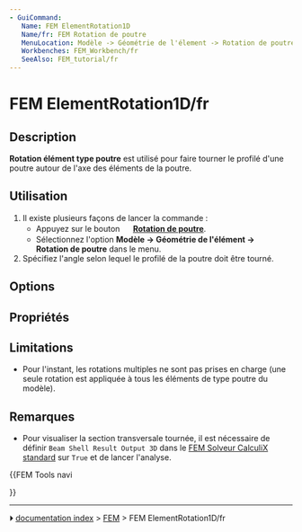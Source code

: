 ```yaml
---
- GuiCommand:
   Name: FEM ElementRotation1D
   Name/fr: FEM Rotation de poutre
   MenuLocation: Modèle -> Géométrie de l'élement -> Rotation de poutre
   Workbenches: FEM_Workbench/fr
   SeeAlso: FEM_tutorial/fr
---
```


# FEM ElementRotation1D/fr

## Description

**Rotation élément type poutre** est utilisé pour faire tourner le profilé d\'une poutre autour de l\'axe des éléments de la poutre.



## Utilisation

1.  Il existe plusieurs façons de lancer la commande :
    -   Appuyez sur le bouton **<img src="images/FEM_ElementRotation1D.svg" width=16px> [Rotation de poutre](FEM_ElementRotation1D/fr.md)**.
    -   Sélectionnez l\'option **Modèle → Géométrie de l'élément → <img src="images/FEM_ElementRotation1D.svg" width=16px> Rotation de poutre** dans le menu.
2.  Spécifiez l\'angle selon lequel le profilé de la poutre doit être tourné.

## Options



## Propriétés

## Limitations

-   Pour l\'instant, les rotations multiples ne sont pas prises en charge (une seule rotation est appliquée à tous les éléments de type poutre du modèle).



## Remarques

-   Pour visualiser la section transversale tournée, il est nécessaire de définir `Beam Shell Result Output 3D` dans le [FEM Solveur CalculiX standard](FEM_SolverCalculixCxxtools/fr.md) sur `True` et de lancer l\'analyse.





{{FEM Tools navi

}}



---
⏵ [documentation index](../README.md) > [FEM](Category_FEM.md) > FEM ElementRotation1D/fr
